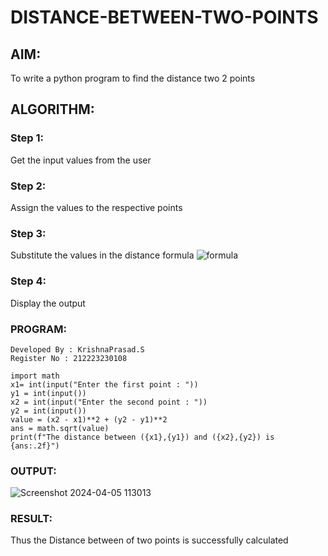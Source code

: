 # DISTANCE-BETWEEN-TWO-POINTS

## AIM:
To write a python program to find the distance two 2 points
## ALGORITHM:
### Step 1: 
Get the input values from the user
### Step 2: 
Assign the values to the respective points
### Step 3: 
Substitute the values in the distance formula  ![formula](/formula.JPG)
### Step 4: 
Display the output
### PROGRAM:
```
Developed By : KrishnaPrasad.S
Register No : 212223230108
```
```
import math
x1= int(input("Enter the first point : "))
y1 = int(input())
x2 = int(input("Enter the second point : "))
y2 = int(input())
value = (x2 - x1)**2 + (y2 - y1)**2
ans = math.sqrt(value)
print(f"The distance between ({x1},{y1}) and ({x2},{y2}) is {ans:.2f}")

```
  


### OUTPUT:
![Screenshot 2024-04-05 113013](https://github.com/KrishnaPrasad148/DISTANCE-BETWEEN-TWO-POINTS/assets/147332763/1a769f3d-5217-4b67-b2ea-b5062e6c8eba)



### RESULT:
Thus the Distance between of two points is successfully calculated 
